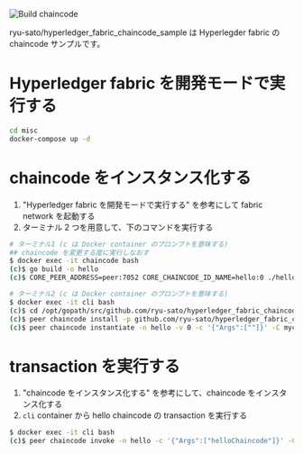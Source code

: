 ![Build chaincode](https://github.com/ryu-sato/hyperledger_fabric_chaincode_sample/workflows/Build%20chaincode/badge.svg)

ryu-sato/hyperledger_fabric_chaincode_sample は Hyperlegder fabric の chaincode サンプルです。

# Hyperledger fabric を開発モードで実行する

```bash
cd misc
docker-compose up -d
```

# chaincode をインスタンス化する

1. "Hyperledger fabric を開発モードで実行する" を参考にして fabric network を起動する
2. ターミナル 2 つを用意して、下のコマンドを実行する
```bash
# ターミナル1 (c は Docker container のプロンプトを意味する)
## chaincode を変更する度に実行しなおす
$ docker exec -it chaincode bash
(c)$ go build -o hello
(c)$ CORE_PEER_ADDRESS=peer:7052 CORE_CHAINCODE_ID_NAME=hello:0 ./hello

# ターミナル2 (c は Docker container のプロンプトを意味する)
$ docker exec -it cli bash
(c)$ cd /opt/gopath/src/github.com/ryu-sato/hyperledger_fabric_chaincode_sample/ && go get  # 依存関係の解決
(c)$ peer chaincode install -p github.com/ryu-sato/hyperledger_fabric_chaincode_sample/ -n hello -v 0
(c)$ peer chaincode instantiate -n hello -v 0 -c '{"Args":[""]}' -C myc
```

# transaction を実行する

1. "chaincode をインスタンス化する" を参考にして、chaincode をインスタンス化する
2. `cli` container から hello chaincode の transaction を実行する
```bash
$ docker exec -it cli bash
(c)$ peer chaincode invoke -n hello -c '{"Args":["helloChaincode"]}' -C myc
```
